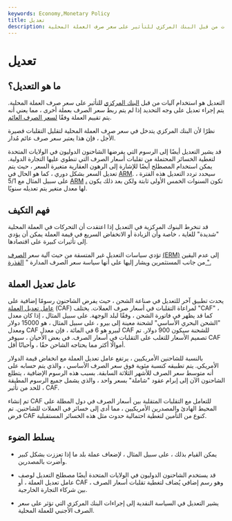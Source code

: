 ```yaml
---
keywords: Economy,Monetary Policy
title: تعديل
description: التعديل هو استخدام آليات من قبل البنك المركزي للتأثير على سعر صرف العملة المحلية.
---
```


# تعديل
## ما هو التعديل؟

التعديل هو استخدام آليات من قبل [البنك المركزي](/centralbank) للتأثير على سعر صرف العملة المحلية. يتم إجراء تعديل على وجه التحديد إذا لم يتم ربط سعر الصرف بعملة أخرى ، مما يعني أنه يتم تقييم العملة وفقًا [لسعر الصرف العائم](/floatingexchangerate).

نظرًا لأن البنك المركزي يتدخل في سعر صرف العملة المحلية لتقليل التقلبات قصيرة الأجل ، فإن هذا يعتبر سعر صرف عائم مُدار.

قد يشير التعديل أيضًا إلى الرسوم التي يفرضها الشاحنون الدوليون في الولايات المتحدة لتغطية الخسائر المحتملة من تقلبات أسعار الصرف التي تنطوي عليها التجارة الدولية. يمكن استخدام المصطلح أيضًا للإشارة إلى الرهون العقارية متغيرة السعر ، حيث يتم تعديل السعر بشكل دوري ، كما هو الحال في [ARM](/arm). سيحدد تردد التعديل هذه الفترة ، على سبيل المثال مع 5/1 [ARM](/adjustmentfrequency) [،](/5-1_arm) تكون السنوات الخمس الأولى ثابتة ولكن بعد ذلك يكون لها معدل متغير يتم تعديله سنويًا.

## فهم التكيف

قد تنخرط البنوك المركزية في التعديل إذا اعتقدت أن التحركات في العملة المحلية "شديدة" للغاية ، خاصة وأن الزيادة أو الانخفاض السريع في قيمة العملة يمكن أن يؤدي إلى تأثيرات كبيرة على اقتصادها.

تؤدي سياسات التعديل غير المتسقة من حيث آلية سعر [الصرف](/exchange-rate-mechanism) [(ERM)](/exchange-rate-mechanism) إلى عدم اليقين من جانب المستثمرين ويشار إليها على أنها سياسة سعر الصرف المدارة " [القذرة ".](/dirtyfloat)

## عامل تعديل العملة

يحدث تطبيق آخر للتعديل في صناعة الشحن ، حيث يفرض الشاحنون رسومًا إضافية على [عامل تعديل العملة](/caf) (CAF) لمراعاة التقلبات في أسعار صرف العملات. يختلف "CAF" ، كما قد يظهر في فاتورة الشحن ، وفقًا لبلد الوجهة. على سبيل المثال ، إذا كان معدل "الشحن البحري الأساسي" لشحنة معينة إلى بيرو ، على سبيل المثال ، هو 15000 دولار ومعدل CAF لبيرو هو 6 في المائة ، فإن معدل CAF للشحنة سيكون 900 دولار. تم تصميم الأسعار للتغلب على التقلبات في أسعار الصرف. في بعض الأحيان ، سيوفر CAF أموالًا أكثر مما يحتاجه الشاحن حقًا ، وأحيانًا أقل.

بالنسبة للشاحنين الأمريكيين ، يرتفع عامل تعديل العملة مع انخفاض قيمة الدولار الأمريكي. يتم تطبيقه كنسبة مئوية فوق سعر الصرف الأساسي ، والذي يتم حسابه على أنه متوسط سعر الصرف للأشهر الثلاثة السابقة. بسبب هذه الرسوم الإضافية ، يتطلع الشاحنون الآن إلى إبرام عقود "شاملة" بسعر واحد ، والذي يشمل جميع الرسوم المطبقة ، للحد من تأثير CAF.

تم إنشاء CAF للتعامل مع التقلبات المتقلبة بين أسعار الصرف في دول المطلة على المحيط الهادئ والمصدرين الأمريكيين ، مما أدى إلى خسائر في العملات للشاحنين. تم فرض CAF كنوع من التأمين لتغطية احتمالية حدوث مثل هذه الخسائر المستقبلية.

## يسلط الضوء

- يمكن القيام بذلك ، على سبيل المثال ، لإضعاف عملة بلد ما إذا تعززت بشكل كبير وأضرت بالمصدرين.

- قد يستخدم الشاحنون الدوليون في الولايات المتحدة أيضًا مصطلح التعديل لوصف عامل تعديل العملة ، أو CAF ، وهو رسم إضافي يُضاف لتغطية تقلبات أسعار الصرف بين شركاء التجارة الخارجية.

- يشير التعديل في السياسة النقدية إلى إجراءات البنك المركزي التي تؤثر على سعر الصرف الأجنبي للعملة المحلية.

